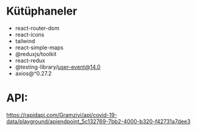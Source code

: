 # Kütüphaneler

- react-router-dom
- react-icons
- tailwind
- react-simple-maps
- @reduxjs/toolkit
- react-redux
- @testing-library/user-event@14.0
- axios@^0.27.2

# API:

https://rapidapi.com/Gramzivi/api/covid-19-data/playground/apiendpoint_5c132769-7bb2-4000-b320-f42731a7dee3
